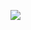 ![](https://physicslab.turtlesim.com/uploads/default/original/1X/069307fe1d65d2030b468d4bdf66506858fc87a7.jpeg)
